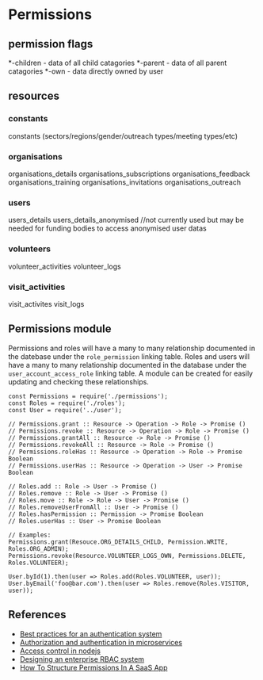 # Permissions

## permission flags
*-children - data of all child catagories
*-parent - data of all parent catagories
*-own - data directly owned by user

## resources

### constants
constants (sectors/regions/gender/outreach types/meeting types/etc)

### organisations
organisations_details
organisations_subscriptions
organisations_feedback
organisations_training
organisations_invitations
organisations_outreach

### users
users_details
users_details_anonymised //not currently used but may be needed for funding bodies to access anonymised user datas

### volunteers
volunteer_activities
volunteer_logs

### visit_activities
visit_activites
visit_logs

## Permissions module
Permissions and roles will have a many to many relationship documented in the datebase under the `role_permission` linking table.
Roles and users will have a many to many relationship documented in the database under the `user_account_access_role` linking table.
A module can be created for easily updating and checking these relationships.

```
const Permissions = require('./permissions');
const Roles = require('./roles');
const User = require('../user');

// Permissions.grant :: Resource -> Operation -> Role -> Promise ()
// Permissions.revoke :: Resource -> Operation -> Role -> Promise ()
// Permissions.grantAll :: Resource -> Role -> Promise ()
// Permissions.revokeAll :: Resource -> Role -> Promise ()
// Permissions.roleHas :: Resource -> Operation -> Role -> Promise Boolean
// Permissions.userHas :: Resource -> Operation -> User -> Promise Boolean

// Roles.add :: Role -> User -> Promise ()
// Roles.remove :: Role -> User -> Promise ()
// Roles.move :: Role -> Role -> User -> Promise ()
// Roles.removeUserFromAll :: User -> Promise ()
// Roles.hasPermission :: Permission -> Promise Boolean
// Roles.userHas :: User -> Promise Boolean

// Examples:
Permissions.grant(Resouce.ORG_DETAILS_CHILD, Permission.WRITE, Roles.ORG_ADMIN);
Permissions.revoke(Resource.VOLUNTEER_LOGS_OWN, Permissions.DELETE, Roles.VOLUNTEER);

User.byId(1).then(user => Roles.add(Roles.VOLUNTEER, user));
User.byEmail('foo@bar.com').then(user => Roles.remove(Roles.VISITOR, user));

```

## References

- [Best practices for an authentication system](https://cybersecurity.ieee.org/blog/2016/06/02/design-best-practices-for-an-authentication-system/)
- [Authorization and authentication in microservices](https://initiate.andela.com/how-we-solved-authentication-and-authorization-in-our-microservice-architecture-994539d1b6e6)
- [Access control in nodejs](https://blog.nodeswat.com/implement-access-control-in-node-js-8567e7b484d1)
- [Designing an enterprise RBAC system](https://hackernoon.com/designing-an-enterprise-role-based-access-control-rbac-system-96e645c659b7)
- [How To Structure Permissions In A SaaS App](https://heapanalytics.com/blog/engineering/structure-permissions-saas-app)
